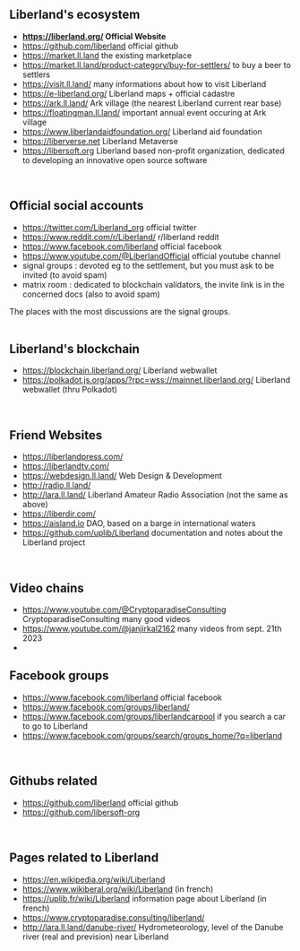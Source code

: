 
Liberland's ecosystem 
---------------------
* <b>https://liberland.org/ Official Website</b>
* https://github.com/liberland official github
* https://market.ll.land the existing marketplace
* https://market.ll.land/product-category/buy-for-settlers/ to buy a beer to settlers
* https://visit.ll.land/ many informations about how to visit Liberland
* https://e-liberland.org/ Liberland maps + official cadastre
* https://ark.ll.land/ Ark village (the nearest Liberland current rear base)
* https://floatingman.ll.land/ important annual event occuring at Ark village
* https://www.liberlandaidfoundation.org/ Liberland aid foundation
* https://liberverse.net Liberland Metaverse
* https://libersoft.org Liberland based non-profit organization, dedicated to developing an innovative open source software
<br>

Official social accounts
------------------------
* https://twitter.com/Liberland_org official twitter
* https://www.reddit.com/r/Liberland/ r/liberland reddit
* https://www.facebook.com/liberland official facebook
* https://www.youtube.com/@LiberlandOfficial official youtube channel
* signal groups : devoted eg to the settlement, but you must ask to be invited (to avoid spam)
* matrix room : dedicated to blockchain validators, the invite link is in the concerned docs (also to avoid spam)

The places with the most discussions are the signal groups.  
 <br>

Liberland's blockchain
----------------------
* https://blockchain.liberland.org/ Liberland webwallet
* https://polkadot.js.org/apps/?rpc=wss://mainnet.liberland.org/ Liberland webwallet (thru Polkadot)
<br>

Friend Websites
---------------
* https://liberlandpress.com/
* https://liberlandtv.com/
* https://webdesign.ll.land/ Web Design & Development
* http://radio.ll.land/ 
* http://lara.ll.land/ Liberland Amateur Radio Association (not the same as above)
* https://liberdir.com/
* https://aisland.io DAO, based on a barge in international waters
* https://github.com/uplib/Liberland documentation and notes about the Liberland project
<br>

Video chains
------------
* https://www.youtube.com/@CryptoparadiseConsulting CryptoparadiseConsulting many good videos  
* https://www.youtube.com/@janjirkal2162 many videos from sept. 21th 2023
* <br>

Facebook groups
---------------
* https://www.facebook.com/liberland official facebook
* https://www.facebook.com/groups/liberland/
* https://www.facebook.com/groups/liberlandcarpool if you search a car to go to Liberland
* https://www.facebook.com/groups/search/groups_home/?q=liberland
<br>

Githubs related
---------------
* https://github.com/liberland official github
* https://github.com/libersoft-org
<br>

Pages related to Liberland
--------------------------
* https://en.wikipedia.org/wiki/Liberland
* https://www.wikiberal.org/wiki/Liberland (in french)
* https://uplib.fr/wiki/Liberland information page about Liberland (in french)
* https://www.cryptoparadise.consulting/liberland/
* http://lara.ll.land/danube-river/ Hydrometeorology, level of the Danube river (real and prevision) near Liberland
<br>


<!-- annuary -->
